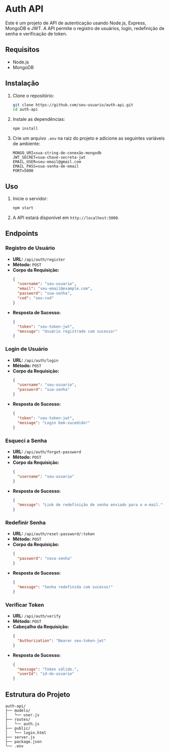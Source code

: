 # Auth API

Este é um projeto de API de autenticação usando Node.js, Express, MongoDB e JWT. A API permite o registro de usuários, login, redefinição de senha e verificação de token.

## Requisitos

- Node.js
- MongoDB

## Instalação

1. Clone o repositório:
   ```sh
   git clone https://github.com/seu-usuario/auth-api.git
   cd auth-api
   ```

2. Instale as dependências:
   ```sh
   npm install
   ```

3. Crie um arquivo `.env` na raiz do projeto e adicione as seguintes variáveis de ambiente:
   ```env
   MONGO_URI=sua-string-de-conexão-mongodb
   JWT_SECRET=sua-chave-secreta-jwt
   EMAIL_USER=seu-email@gmail.com
   EMAIL_PASS=sua-senha-de-email
   PORT=5000
   ```

## Uso

1. Inicie o servidor:
   ```sh
   npm start
   ```

2. A API estará disponível em `http://localhost:5000`.

## Endpoints

### Registro de Usuário

- **URL:** `/api/auth/register`
- **Método:** `POST`
- **Corpo da Requisição:**
  ```json
  {
    "username": "seu-usuario",
    "email": "seu-email@example.com",
    "password": "sua-senha",
    "cod": "seu-cod"
  }
  ```
- **Resposta de Sucesso:**
  ```json
  {
    "token": "seu-token-jwt",
    "message": "Usuário registrado com sucesso!"
  }
  ```

### Login de Usuário

- **URL:** `/api/auth/login`
- **Método:** `POST`
- **Corpo da Requisição:**
  ```json
  {
    "username": "seu-usuario",
    "password": "sua-senha"
  }
  ```
- **Resposta de Sucesso:**
  ```json
  {
    "token": "seu-token-jwt",
    "message": "Login bem-sucedido!"
  }
  ```

### Esqueci a Senha

- **URL:** `/api/auth/forgot-password`
- **Método:** `POST`
- **Corpo da Requisição:**
  ```json
  {
    "username": "seu-usuario"
  }
  ```
- **Resposta de Sucesso:**
  ```json
  {
    "message": "Link de redefinição de senha enviado para o e-mail."
  }
  ```

### Redefinir Senha

- **URL:** `/api/auth/reset-password/:token`
- **Método:** `POST`
- **Corpo da Requisição:**
  ```json
  {
    "password": "nova-senha"
  }
  ```
- **Resposta de Sucesso:**
  ```json
  {
    "message": "Senha redefinida com sucesso!"
  }
  ```

### Verificar Token

- **URL:** `/api/auth/verify`
- **Método:** `POST`
- **Cabeçalho da Requisição:**
  ```json
  {
    "Authorization": "Bearer seu-token-jwt"
  }
  ```
- **Resposta de Sucesso:**
  ```json
  {
    "message": "Token válido.",
    "userId": "id-do-usuario"
  }
  ```

## Estrutura do Projeto

```plaintext
auth-api/
├── models/
│   └── user.js
├── routes/
│   └── auth.js
├── public/
│   └── login.html
├── server.js
├── package.json
└── .env
```
